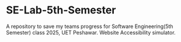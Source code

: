 # SE-Lab-5th-Semester
A repository to save my teams progress for Software Engineering(5th Semester) class 2025, UET Peshawar.
Website Accessibility simulator. 
